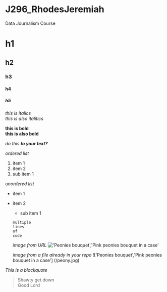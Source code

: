 # J296_RhodesJeremiah
Data Journalism Course
# h1
## h2
### h3
#### h4
##### h5

*this is italics* <br> <for a line break>
_this is also italitics_

**this is bold** <br>
__this is also bold__

<to include bold and italics>

*do this **to your text?***

*ordered list*
1. item 1
2. item 2
  1. sub item 1

*unordered list*
- item 1
- item 2
  - sub item 1
  
  <to make a code block>
  
  
  
  ```
  multiple 
  lines 
  of
  code
  ```
  
  *image from URL*
  !['Peonies bouquet','Pink peonies bouquet in a case'](https://dy1yydbfzm05w.cloudfront.net/media/catalog/product/cache/39b52c4cabb46819553175347e38b212/f/a/famingo_peony_vase.jpg)
  
  *image from a file already in your repo*
  !['Peonies bouquet','Pink peonies bouquet in a case'] (/peony.jpg)
  
 
 *This is a blockquote*
 > Shawty get down <br>
 > Good Lord
  
